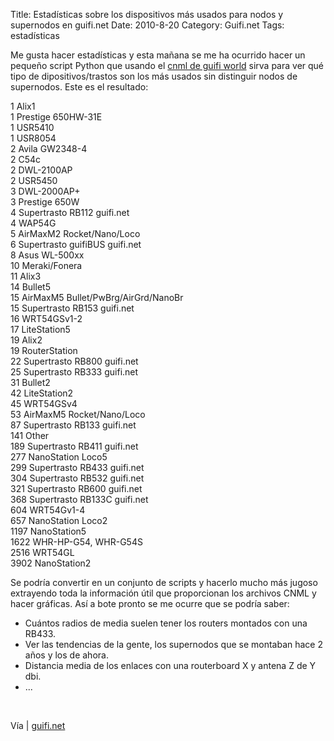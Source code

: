 Title: Estadísticas sobre los dispositivos más usados para nodos y supernodos en guifi.net
Date: 2010-8-20
Category: Guifi.net
Tags: estadísticas

Me gusta hacer estadísticas y esta mañana se me ha ocurrido hacer un pequeño script Python que usando el [cnml de guifi
world](http://guifi.net/es/guifi/cnml/3671) sirva para ver qué tipo de dipositivos/trastos son los más usados sin distinguir nodos de
supernodos. Este es el resultado:

1 Alix1  
 1 Prestige 650HW-31E  
 1 USR5410  
 1 USR8054  
 2 Avila GW2348-4  
 2 C54c  
 2 DWL-2100AP  
 2 USR5450  
 3 DWL-2000AP+  
 3 Prestige 650W  
 4 Supertrasto RB112 guifi.net  
 4 WAP54G  
 5 AirMaxM2 Rocket/Nano/Loco  
 6 Supertrasto guifiBUS guifi.net  
 8 Asus WL-500xx  
 10 Meraki/Fonera  
 11 Alix3  
 14 Bullet5  
 15 AirMaxM5 Bullet/PwBrg/AirGrd/NanoBr  
 15 Supertrasto RB153 guifi.net  
 16 WRT54GSv1-2  
 17 LiteStation5  
 19 Alix2  
 19 RouterStation  
 22 Supertrasto RB800 guifi.net  
 25 Supertrasto RB333 guifi.net  
 31 Bullet2  
 42 LiteStation2  
 45 WRT54GSv4  
 53 AirMaxM5 Rocket/Nano/Loco  
 87 Supertrasto RB133 guifi.net  
 141 Other  
 189 Supertrasto RB411 guifi.net  
 277 NanoStation Loco5  
 299 Supertrasto RB433 guifi.net  
 304 Supertrasto RB532 guifi.net  
 321 Supertrasto RB600 guifi.net  
 368 Supertrasto RB133C guifi.net  
 604 WRT54Gv1-4  
 657 NanoStation Loco2  
 1197 NanoStation5  
 1622 WHR-HP-G54, WHR-G54S  
 2516 WRT54GL  
 3902 NanoStation2

Se podría convertir en un conjunto de scripts y hacerlo mucho más jugoso extrayendo toda la información útil que proporcionan los archivos
CNML y hacer gráficas. Así a bote pronto se me ocurre que se podría saber:

-   Cuántos radios de media suelen tener los routers montados con una RB433.
-   Ver las tendencias de la gente, los supernodos que se montaban hace 2 años y los de ahora.
-   Distancia media de los enlaces con una routerboard X y antena Z de Y dbi.
-   ...

 

Vía | [guifi.net](http://guifi.net/es/node/32143)
